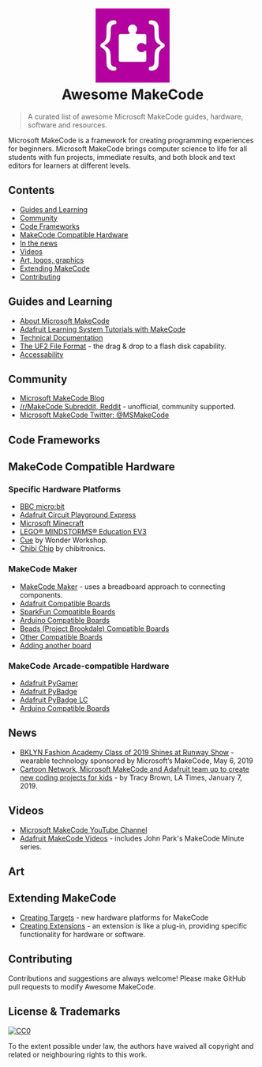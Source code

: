 <h1 align="center">
  <img width="150" src="https://github.com/adafruit/awesome-makecode/blob/master/assets/MakeCodeLogo.jpg" alt="Awesome Feather"><br>Awesome MakeCode
</h1>

> A curated list of awesome Microsoft MakeCode guides, hardware, software and resources.

Microsoft MakeCode is a framework for creating programming experiences for beginners. Microsoft MakeCode brings computer science to life for all students with fun projects, immediate results, and both block and text editors for learners at different levels.

## Contents

- [Guides and Learning](#guides-and-learning)
- [Community](#community)
- [Code Frameworks](#code-frameworks)
- [MakeCode Compatible Hardware](#makecode-compatible-hardware)
- [In the news](#news)
- [Videos](#videos)
- [Art, logos, graphics](#art)
- [Extending MakeCode](#extending-makecode)
- [Contributing](#contributing)

## Guides and Learning
- [About Microsoft MakeCode](https://makecode.com/about)
- [Adafruit Learning System Tutorials with MakeCode](https://learn.adafruit.com/search?q=MakeCode)
- [Technical Documentation](https://makecode.com/docs)
- [The UF2 File Format](https://github.com/microsoft/uf2) - the drag & drop to a flash disk capability.
- [Accessability](https://makecode.com/accessibility)

## Community
- [Microsoft MakeCode Blog](https://makecode.com/blog)
- [/r/MakeCode Subreddit, Reddit](https://www.reddit.com/r/MakeCode/) - unofficial, community supported.
- [Microsoft MakeCode Twitter: @MSMakeCode](https://twitter.com/msmakecode)

## Code Frameworks


## MakeCode Compatible Hardware

### Specific Hardware Platforms
- [BBC micro:bit](https://makecode.microbit.org/)
- [Adafruit Circuit Playground Express](https://makecode.adafruit.com/)
- [Microsoft Minecraft](https://minecraft.makecode.com/)
- [LEGO® MINDSTORMS® Education EV3](https://makecode.mindstorms.com/)
- [Cue](https://www.makewonder.com/cue_the_cleverbot/explore) by Wonder Workshop.
- [Chibi Chip](https://makecode.chibitronics.com/) by chibitronics.

### MakeCode Maker
- [MakeCode Maker](https://maker.makecode.com/) - uses a breadboard approach to connecting components.
- [Adafruit Compatible Boards](https://maker.makecode.com/boards/adafruit)
- [SparkFun Compatible Boards](https://maker.makecode.com/boards/sparkfun)
- [Arduino Compatible Boards](https://maker.makecode.com/boards/arduino)
- [Beads (Project Brookdale) Compatible Boards](https://maker.makecode.com/boards/beads)
- [Other Compatible Boards](https://maker.makecode.com/boards/misc)
- [Adding another board](https://maker.makecode.com/boards/add-a-new-board)

### MakeCode Arcade-compatible Hardware
- [Adafruit PyGamer](https://www.adafruit.com/product/4242)
- [Adafruit PyBadge](https://www.adafruit.com/product/4200)
- [Adafruit PyBadge LC](https://www.adafruit.com/product/3939)
- [Arduino Compatible Boards](https://maker.makecode.com/boards/arduino)

## News
- [BKLYN Fashion Academy Class of 2019 Shines at Runway Show](https://bklyner.com/bklyn-fashion-academy-class-of-2019-shines-at-runway-show/) - wearable technology sponsored by Microsoft’s MakeCode, May 6, 2019
- [Cartoon Network, Microsoft MakeCode and Adafruit team up to create new coding projects for kids](https://www.latimes.com/entertainment/herocomplex/la-et-hc-cartoon-network-microsoft-adafruit-coding-20190107-story.html) - by Tracy Brown, LA Times, January 7, 2019.

## Videos
- [Microsoft MakeCode YouTube Channel](https://www.youtube.com/channel/UCye7YlvFUUQ1dSy0WZZ1T_Q)
- [Adafruit MakeCode Videos](https://www.youtube.com/user/adafruit/search?query=Makecode) - includes John Park's MakeCode Minute series.

## Art

## Extending MakeCode
- [Creating Targets](https://makecode.com/target-creation) - new hardware platforms for MakeCode
- [Creating Extensions](https://makecode.com/extensions) - an extension is like a plug-in, providing specific functionality for hardware or software.

## Contributing

Contributions and suggestions are always welcome! Please make GitHub pull requests to modify Awesome MakeCode.

## License & Trademarks

[![CC0](http://mirrors.creativecommons.org/presskit/buttons/88x31/svg/cc-zero.svg)](https://creativecommons.org/publicdomain/zero/1.0/)

To the extent possible under law, the authors have waived all copyright and related or neighbouring rights to this work.
